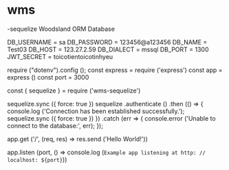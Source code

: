 # wms
-sequelize
Woodsland ORM Database

DB_USERNAME = sa
DB_PASSWORD = 123456@a123456
DB_NAME = Test03
DB_HOST = 123.27.2.59
DB_DIALECT = mssql
DB_PORT = 1300
JWT_SECRET = toicotientoicotinhyeu

require
("dotenv").config
();
const express = require
('express')
const app = express
()
const port = 3000

const { sequelize } = require
('wms-sequelize')

sequelize.sync
({
force:
true })
sequelize
    .authenticate
()
    .then
(() => {
        console.log
('Connection has been established successfully.');
        sequelize.sync
({
force:
true })
    })
    .catch
(err => {
        console.error
('Unable to connect to the database:', err);
    });

app.get
('/',
(req, res) => res.send
('Hello World!'))

app.listen
(port,
() => console.log
(`Example app listening at
http:
//
localhost:
${port}`))